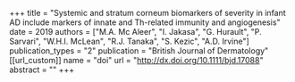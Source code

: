 +++
title = "Systemic and stratum corneum biomarkers of severity in infant AD include markers of innate and Th-related immunity and angiogenesis"
date = 2019
authors = ["M.A. Mc Aleer", "I. Jakasa", "G. Hurault", "P. Sarvari", "W.H.I. McLean", "R.J. Tanaka", "S. Kezic", "A.D. Irvine"]
publication_types = "2"
publication = "British Journal of Dermatology"
[[url_custom]]
  name = "doi"
  url = "http://dx.doi.org/10.1111/bjd.17088"
abstract = ""
+++